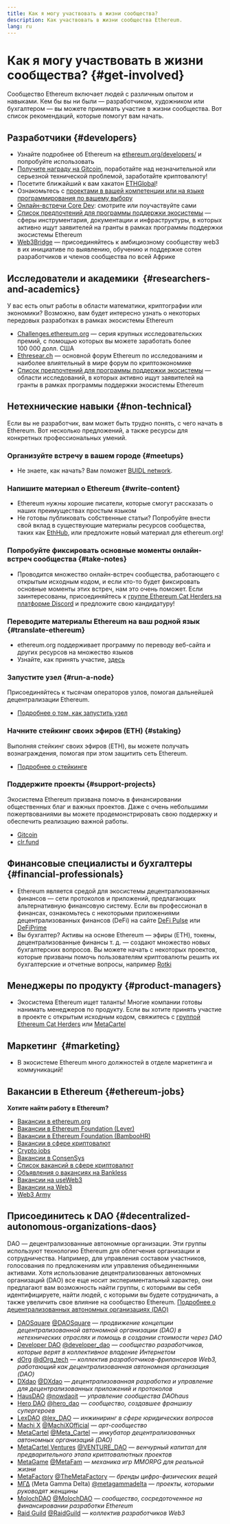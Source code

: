 ```yaml
---
title: Как я могу участвовать в жизни сообщества?
description: Как участвовать в жизни сообщества Ethereum.
lang: ru
---
```


# Как я могу участвовать в жизни сообщества? {#get-involved}

Сообщество Ethereum включает людей с различным опытом и навыками. Кем бы вы ни были — разработчиком, художником или бухгалтером — вы можете принимать участие в жизни сообщества. Вот список рекомендаций, которые помогут вам начать.

## Разработчики <Emoji text=":computer:" size={1} /> {#developers}

- Узнайте подробнее об Ethereum на [ethereum.org/developers/](/developers/) и попробуйте использовать
- [Получите награду на Gitcoin](https://gitcoin.co/), поработайте над незначительной или серьезной технической проблемой, заработайте криптовалюту!
- Посетите ближайший к вам хакатон [ETHGlobal](http://ethglobal.co/)!
- Ознакомьтесь с [проектами в вашей компетенции или на языке программирования по вашему выбору](/developers/docs/programming-languages/)
- [Онлайн-встречи Core Dev](https://www.youtube.com/playlist?list=PLaM7G4Llrb7zfMXCZVEXEABT8OSnd4-7w): смотрите или поучаствуйте сами
- [Список предпочтений для программы поддержки экосистемы](https://esp.ethereum.foundation/wishlist/) — сферы инструментария, документации и инфраструктуры, в которых активно ищут заявителей на гранты в рамках программы поддержки экосистемы Ethereum
- [Web3Bridge](https://www.web3bridge.com/) — присоединяйтесь к амбициозному сообществу web3 в их инициативе по выявлению, обучению и поддержке сотен разработчиков и членов сообщества по всей Африке

## Исследователи и академики <Emoji text=":mag:" size={1} />‍ {#researchers-and-academics}

У вас есть опыт работы в области математики, криптографии или экономики? Возможно, вам будет интересно узнать о некоторых передовых разработках в рамках экосистемы Ethereum

- [Challenges.ethereum.org](https://challenges.ethereum.org/) — серия крупных исследовательских премий, с помощью которых вы можете заработать более 100 000 долл. США
- [Ethresear.ch](https://ethresear.ch) — основной форум Ethereum по исследованиям и наиболее влиятельный в мире форум по криптоэкономике
- [Список предпочтений для программы поддержки экосистемы](https://esp.ethereum.foundation/wishlist/) — области исследований, в которых активно ищут заявителей на гранты в рамках программы поддержки экосистемы Ethereum

## Нетехнические навыки <Emoji text=":briefcase:" size={1} /> {#non-technical}

Если вы не разработчик, вам может быть трудно понять, с чего начать в Ethereum. Вот несколько предложений, а также ресурсы для конкретных профессиональных умений.

### Организуйте встречу в вашем городе {#meetups}

- Не знаете, как начать? Вам поможет [BUIDL network](https://consensys.net/developers/buidlnetwork/).

### Напишите материал о Ethereum {#write-content}

- Ethereum нужны хорошие писатели, которые смогут рассказать о наших преимуществах простым языком
- Не готовы публиковать собственные статьи? Попробуйте внести свой вклад в существующие материалы ресурсов сообщества, таких как [EthHub](https://docs.ethhub.io/), или предложите новый материал для ethereum.org!

### Попробуйте фиксировать основные моменты онлайн-встреч сообщества {#take-notes}

- Проводится множество онлайн-встреч сообщества, работающего с открытым исходным кодом, и если кто-то будет фиксировать основные моменты этих встреч, нам это очень поможет. Если заинтересованы, присоединяйтесь к [группе Ethereum Cat Herders на платформе Discord](https://discord.com/invite/Nz6rtfJ8Cu) и предложите свою кандидатуру!

### Переводите материалы Ethereum на ваш родной язык {#translate-ethereum}

- ethereum.org поддерживает программу по переводу веб-сайта и других ресурсов на множество языков
- Узнайте, как принять участие, [здесь](/contributing/translation-program)

### Запустите узел {#run-a-node}

Присоединяйтесь к тысячам операторов узлов, помогая дальнейшей децентрализации Ethereum.

- [Подробнее о том, как запустить узел](/developers/docs/nodes-and-clients/run-a-node/)

### Начните стейкинг своих эфиров (ETH) {#staking}

Выполняя стейкинг своих эфиров (ETH), вы можете получать вознаграждения, помогая при этом защитить сеть Ethereum.

- [Подробнее о стейкинге](/staking/)

### Поддержите проекты {#support-projects}

Экосистема Ethereum призвана помочь в финансировании общественных благ и важных проектов. Даже с очень небольшими пожертвованиями вы можете продемонстрировать свою поддержку и обеспечить реализацию важной работы.

- [Gitcoin](https://gitcoin.co/fund)
- [clr.fund](https://clr.fund/#/about)

## Финансовые специалисты и бухгалтеры <Emoji text=":chart_with_upwards_trend:" size={1} /> {#financial-professionals}

- Ethereum является средой для экосистемы децентрализованных финансов — сети протоколов и приложений, предлагающих альтернативную финансовую систему. Если вы профессионал в финансах, ознакомьтесь с некоторыми приложениями децентрализованных финансов (DeFi) на сайте [DeFi Pulse](https://defipulse.com/) или [DeFiPrime](https://defiprime.com)
- Вы бухгалтер? Активы на основе Ethereum — эфиры (ETH), токены, децентрализованные финансы т. д. — создают множество новых бухгалтерских вопросов. Вы можете начать с некоторых проектов, которые призваны помочь пользователям криптовалюты решить их бухгалтерские и отчетные вопросы, например [Rotki](https://rotki.com/)

## Менеджеры по продукту <Emoji text=":fountain_pen:" size={1} /> {#product-managers}

- Экосистема Ethereum ищет таланты! Многие компании готовы нанимать менеджеров по продукту. Если вы хотите принять участие в проекте с открытым исходным кодом, свяжитесь с [группой Ethereum Cat Herders](https://discord.com/invite/Nz6rtfJ8Cu) или [MetaCartel](https://www.metacartel.org/)

## Маркетинг <Emoji text=":megaphone:" size={1} />‍ {#marketing}

- В экосистеме Ethereum много должностей в отделе маркетинга и коммуникаций!

## Вакансии в Ethereum {#ethereum-jobs}

**Хотите найти работу в Ethereum?**

- [Вакансии в ethereum.org](/about/#open-jobs)
- [Вакансии в Ethereum Foundation (Lever)](https://jobs.lever.co/ethereumfoundation)
- [Вакансии в Ethereum Foundation (BambooHR)](https://ethereum.bamboohr.com/jobs/)
- [Вакансии в сфере криптовалют](https://cryptocurrencyjobs.co/ethereum/)
- [Crypto.jobs](https://crypto.jobs/)
- [Вакансии в ConsenSys](https://consensys.net/careers/)
- [Список вакансий в сфере криптовалют](https://cryptojobslist.com/ethereum-jobs)
- [Объявления о вакансиях на Bankless](https://pallet.xyz/list/bankless/jobs)
- [Вакансии на useWeb3](https://www.useweb3.xyz/jobs)
- [Вакансии на Web3](https://web3.career)
- [Web3 Army](https://web3army.xyz/)

## Присоединитесь к DAO {#decentralized-autonomous-organizations-daos}

DAO — децентрализованные автономные организации. Эти группы используют технологию Ethereum для облегчения организации и сотрудничества. Например, для управления составом участников, голосования по предложениям или управления объединенными активами. Хотя использование децентрализованных автономных организаций (DAO) все еще носит экспериментальный характер, они предлагают вам возможность найти группы, с которыми вы себя идентифицируете, найти людей, с которыми вы будете сотрудничать, а также увеличить свое влияние на сообщество Ethereum. [Подробнее о децентрализованных автономных организациях (DAO)](/dao/)

- [DAOSquare](https://www.daosquare.io) [@DAOSquare](https://twitter.com/DAOSquare) — _продвижение концепции децентрализованной автономной организации (DAO) в нетехнических отраслях и помощь в создании стоимости через DAO_
- [Developer DAO](https://www.developerdao.com/) [@developer_dao](https://twitter.com/developer_dao) — _сообщество разработчиков, которые верят в коллективное владение Интернетом_
- [dOrg](https://dOrg.tech) [@dOrg_tech](https://twitter.com/dOrg_tech) — _коллектив разработчиков-фрилансеров Web3, работающий как децентрализованная автономная организация (DAO)_
- [DXdao](https://DXdao.eth.link/) [@DXdao](https://twitter.com/DXdao_) — _децентрализованная разработка и управление для децентрализованных приложений и протоколов_
- [HausDAO](https://daohaus.club) [@nowdaoit](https://twitter.com/nowdaoit) — _управление сообщества DAOhaus_
- [Hero DAO](https://herodao.org/) [@hero_dao](https://twitter.com/hero_dao) — _сообщество, создавшее франшизу супергероев_
- [LexDAO](https://lexdao.coop) [@lex_DAO](https://twitter.com/lex_DAO) — _инжиниринг в сфере юридических вопросов_
- [Machi X](https://machix.com) [@MachiXOfficial](https://twitter.com/MachiXOfficial) — _арт-сообщество_
- [MetaCartel](https://metacartel.org) [@Meta_Cartel](https://twitter.com/Meta_Cartel) — _инкубатор децентрализованных автономных организаций (DAO)_
- [MetaCartel Ventures](https://metacartel.xyz) [@VENTURE_DAO](https://twitter.com/VENTURE_DAO) — _венчурный капитал для предварительного этапа криптовалютных проектов_
- [MetaGame](https://metagame.wtf) [@MetaFam](https://twitter.com/MetaFam) — _механика игр MMORPG для реальной жизни_
- [MetaFactory](https://metafactory.ai) [@TheMetaFactory](https://twitter.com/TheMetaFactory) — _бренды цифро-физических вещей_
- [ΜΓΔ](https://metagammadelta.com/) (Meta Gamma Delta) [@metagammadelta](https://twitter.com/metagammadelta) — _проекты, которыми руководят женщины_
- [MolochDAO](https://molochdao.com) [@MolochDAO](https://twitter.com/MolochDAO) — _сообщество, сосредоточенное на финансировании разработки Ethereum_
- [Raid Guild](https://raidguild.org) [@RaidGuild](https://twitter.com/RaidGuild) — _коллектив разработчиков Web3_

